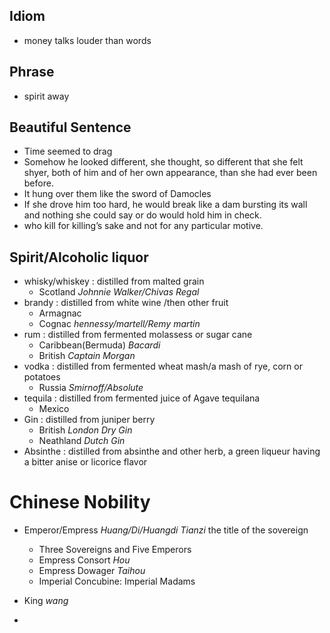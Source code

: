 ## Idiom
- money talks louder than words

## Phrase
- spirit away

## Beautiful Sentence
- Time seemed to drag
- Somehow he looked different, she thought, so different that she felt shyer, both of him and of her own appearance, than she had ever been before.
- It hung over them like the sword of Damocles
- If she drove him too hard, he would break like a dam bursting its wall and nothing she could say or do would hold him in check.
- who kill for killing’s sake and not for any particular motive.

## Spirit/Alcoholic liquor
- whisky/whiskey : distilled from malted grain
  - Scotland *Johnnie Walker/Chivas Regal*
- brandy : distilled from white wine /then other fruit
  - Armagnac
  - Cognac *hennessy/martell/Remy martin*
- rum : distilled from fermented molassess or sugar cane
  - Caribbean(Bermuda) *Bacardi*
  - British *Captain Morgan*
- vodka : distilled from fermented wheat mash/a mash of rye, corn or potatoes
  - Russia *Smirnoff/Absolute* 
- tequila : distilled from fermented juice of Agave tequilana
  - Mexico
- Gin : distilled from juniper berry
  - British *London Dry Gin*
  - Neathland *Dutch Gin*
- Absinthe : distilled from absinthe and other herb, a green liqueur having a bitter anise or licorice flavor
# Chinese Nobility 
- Emperor/Empress *Huang/Di/Huangdi Tianzi*  the title of the sovereign
  - Three Sovereigns and Five Emperors
  - Empress Consort *Hou*
   - Empress Dowager *Taihou*
  - Imperial Concubine: Imperial Madams
- King *wang*
 
- 
